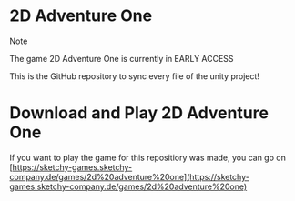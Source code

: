 # 2D Adventure One
> [!NOTE]
> The game 2D Adventure One is currently in EARLY ACCESS

This is the GitHub repository to sync every file of the unity project!

# Download and Play 2D Adventure One
If you want to play the game for this repositiory was made, you can go on [https://sketchy-games.sketchy-company.de/games/2d%20adventure%20one](https://sketchy-games.sketchy-company.de/games/2d%20adventure%20one)

